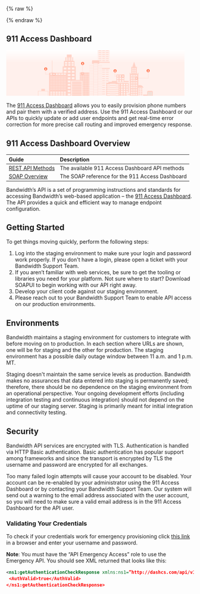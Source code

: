 {% raw %}
<section class="emergencyServicesAbout">
{% endraw %}

# 911 Access Dashboard

<img src="../../images/e911_city.svg" style="max-width:95%">

The [911 Access Dashboard](https://dashboard.dashcs.com/) allows you to easily provision phone numbers and pair them with a verified address. Use the 911 Access Dashboard or our APIs to quickly update or add user endpoints and get real-time error correction for more precise call routing and improved emergency response.

## 911 Access Dashboard Overview
| Guide                                   | Description                                                                                                                     |
|:----------------------------------------|:--------------------------------------------------------------------------------------------------------------------------------|
| [REST API Methods](methods/about.md)    | The available 911 Access Dashboard API methods |
| [SOAP Overview](methods/soap.md)        | The SOAP reference for the 911 Access Dashboard |

Bandwidth’s API is a set of programming instructions and standards for accessing Bandwidth’s web-based application – the [911 Access Dashboard](http://dashboard.dashcs.com/). The API provides a quick and efficient way to manage endpoint configuration.

## Getting Started
To get things moving quickly, perform the following steps:

  1. Log into the staging environment to make sure your login and password work properly. If you don't have a login, please open a ticket with your Bandwidth Support Team.
  1. If you aren’t familiar with web services, be sure to get the tooling or libraries you need for your platform. Not sure where to start? Download SOAPUI to begin working with our API right away.
  1. Develop your client code against our staging environment.
  1. Please reach out to your Bandwidth Support Team to enable API access on our production environments.

## Environments
Bandwidth maintains a staging environment for customers to integrate with before moving on to production. In each section where URLs are shown, one will be for staging and the other for production. The staging environment has a possible daily outage window between 11 a.m. and 1 p.m. MT.

Staging doesn't maintain the same service levels as production. Bandwidth makes no assurances that data entered into staging is permanently saved; therefore, there should be no dependence on the staging environment from an operational perspective. Your ongoing development efforts (including integration testing and continuous integration) should not depend on the uptime of our staging server. Staging is primarily meant for initial integration and connectivity testing.

## Security
Bandwidth API services are encrypted with TLS. Authentication is handled via HTTP Basic authentication. Basic authentication has popular support among frameworks and since the transport is encrypted by TLS the username and password are encrypted for all exchanges.

Too many failed login attempts will cause your account to be disabled. Your account can be re-enabled by your administrator using the 911 Access Dashboard or by contacting your Bandwidth Support Team. Our system will send out a warning to the email address associated with the user account, so you will need to make sure a valid email address is in the 911 Access Dashboard for the API user.

### Validating Your Credentials
To check if your credentials work for emergency provisioning click [this link](https://service.dashcs.com/dash-api/xml/emergencyprovisioning/v1/authenticationcheck) in a browser and enter your username and password.

__Note__: You must have the “API Emergency Access” role to use the Emergency API. You should see XML returned that looks like this:

```xml
<ns1:getAuthenticationCheckResponse xmlns:ns1=”http://dashcs.com/api/v1/emergency”>
 <AuthValid>true</AuthValid>
</ns1:getAuthenticationCheckResponse>
```
